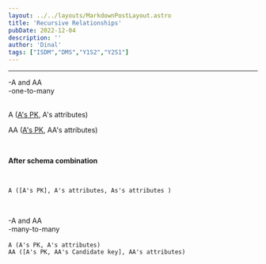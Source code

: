 ```yaml
---
layout: ../../layouts/MarkdownPostLayout.astro
title: 'Recursive Relationships'
pubDate: 2022-12-04
description: ''
author: 'Dinal'
tags: ["ISDM","DMS","Y1S2","Y2S1"]
---
```

<hr>

-A and AA <br> 
-one-to-many

<br>
A (<u>A's PK</u>, A's attributes)

<br>

AA (<u>A's PK</u>, AA's attributes)

<br>

<strong>After schema combination </strong>

<br>

`A ([A's PK], A's attributes, As's attributes )` 

<br>

-A and AA 
<br>
-many-to-many
<br>
<br>
`A (A's PK, A's attributes)`
<br>
`AA ([A's PK, AA's Candidate key], AA's attributes)`
